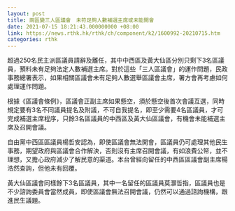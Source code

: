 ```yaml
---
layout: post
title: 兩區變三人區議會　未符足夠人數補選主席或未能開會
date: 2021-07-15 18:21:43.000000000 +08:00
link: https://news.rthk.hk/rthk/ch/component/k2/1600992-20210715.htm
categories: rthk
---
```


超過250名民主派區議員請辭及離任，其中中西區及黃大仙區分別只剩下3名區議員，預料未有足夠法定人數補選主席。對於這些「三人區議會」的運作問題，民政事務總署表示，如果相關區議會未有足夠人數選舉區議會主席，署方會再考慮如何處理運作問題。

根據《區議會條例》，區議會正副主席如果懸空，須於懸空後首次會議互選，同時規定要有3名不同議員提名及附議，不可自我提名，即至少需要4名區議員，才可完成補選主席程序，只餘3名區議員的中西區及黃大仙區議會，有機會未能補選主席及召開會議。

自由黨中西區區議員楊哲安認為，即使區議會無法開會，區議員仍可處理其他民生事務，期望政府與區議會合作解決，否則沒有主席召開會議，有如浪費公帑，並不理想，又擔心政府減少了解民意的渠道。本台曾經向留任的中西區區議會副主席楊浩然查詢，但他未有回覆。

黃大仙區議會同樣餘下3名區議員，其中一名留任的區議員莫灝哲指，區議員也是不少諮詢委員會當然成員，即使區議會無法召開會議，仍然可以通過諮詢機構，跟進民生議題。
